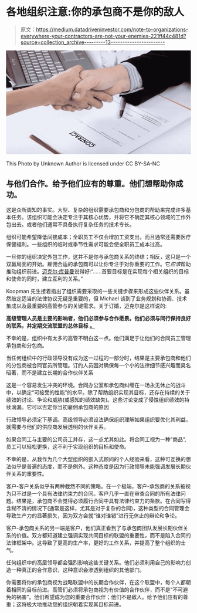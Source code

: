# 各地组织注意:你的承包商不是你的敌人

> 原文：<https://medium.datadriveninvestor.com/note-to-organizations-everywhere-your-contractors-are-not-your-enemies-221ff44c481d?source=collection_archive---------13----------------------->

![](img/fdb8c8deabb48decc259135b55f0e955.png)

This Photo by Unknown Author is licensed under CC BY-SA-NC

## 与他们合作。给予他们应有的尊重。他们想帮助你成功。

这是众所周知的事实。大型、复杂的组织需要承包商和分包商的帮助来完成许多基本任务。该组织可能会决定专注于其核心优势，并将它不确定其核心领域的工作外包出去。或者他们通常不具备执行复杂任务的技术专长。

组织可能希望降低间接成本；全职员工不仅会增加工资支出，而且通常还需要医疗保健福利。一些组织的临时或季节性需求可能会使全职员工成本过高。

一旦你的组织决定外包工作，这并不是你与承包商关系的终结；相反，这只是一个双赢局面的开始。雇佣合适的承包商可以让你专注于对你重要的工作。它*应该*帮助推动组织前进。[迈克尔·库普曼](https://www.entrepreneur.com/article/244539)说得好:“……首要目标是在实现每个相关组织的目标和使命的同时，建立互利的关系。”

Koopman 先生接着指出了组织需要采取的一些关键步骤来形成这些伙伴关系。虽然敲定适当的法律协议无疑是重要的，但 Michael 谈到了业务规划和协调、技术集成以及最重要的高管参与的关键需求。关于订婚，迈克尔是这样说的:

**高级管理人员是主要的影响者，他们必须参与合作愿景。他们必须与同行保持良好的联系，并定期交流联盟的总体目标** [**。**](https://www.entrepreneur.com/article/244539)

不幸的是，组织中有太多的高管不明白这一点。他们满足于让他们的合同员工管理承包商和分包商。

当任何组织中的行政领导没有成为这一过程的一部分时，结果是主要承包商和他们的分包商被合同官员所管理。订约人员因对确保每一个小的法律细节感兴趣而臭名昭著，而不是建立长期的合作伙伴关系

这是一个容易发生冲突的环境。合同办公室和承包商纠缠在一场永无休止的战斗中，以确定“可接受的性能”的水平。除了帮助组织实现其目标，还存在持续的关于绩效的讨论、争论和威胁(或感知的绩效缺失)。这些讨论变成了侵蚀组织绩效的持续滴漏。它可以否定你当初雇佣承包商的原因

行政领导必须定下基调。高级领导必须设法确保组织理解如果组织要优化其利益，就需要与他们的供应商发展透明的伙伴关系。

如果合同工与主要的公司员工并存，这一点尤其如此。将合同工视为一种“商品”,员工可以轻松更换，这不利于实现组织的目标和使命。

不幸的是，从我作为几个大型组织的嵌入式顾问的个人经验来看，这种可互换的想法似乎是普遍的态度，而不是例外。这种态度是因为行政领导未能强调发展长期伙伴关系的重要性。

客户-客户关系似乎有两种截然不同的策略。在一个极端，客户-承包商的关系被视为只不过是一个具有法律约束力的合同。客户几乎一直在审查合同的所有法律问题。结果是，承包商不会觉得必须履行合同中具有法律约束力的条款。在合同写得含糊不清的情况下(通常是这样，尤其是对于复杂的合同)，这种类型的合同管理会导致生产力的显著损失，因为双方会就“谁对谁错”进行无休止的辩论和争论。

客户-承包商关系的另一端是客户，他们真正看到了与承包商团队发展长期伙伴关系的价值。双方都知道建立强调实现共同目标的联盟的重要性，而不是陷入合同的法律框架中。这导致了更高的生产率，更好的工作关系，并提高了整个组织的士气。

任何组织中的高层领导都会强烈影响这些关键关系。他们必须利用自己的影响力创造一种真正的合作意识，这种意识会渗透到组织的其他部门。

你需要将你的承包商视为战略联盟中的长期合作伙伴，在这个联盟中，每个人都朝着相同的目标前进。高管们必须将承包商视为有价值的合作伙伴，而不是“不可避免的祸害”。他们希望成为您的重要合作伙伴；他们不是敌人。给予他们应有的尊重；这将极大地推动您的组织朝着实现其目标前进。